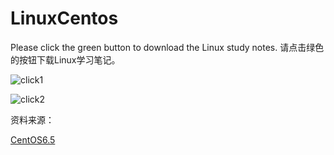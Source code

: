 # LinuxCentos

Please click the green button to download the Linux study notes.
请点击绿色的按钮下载Linux学习笔记。

![click1](https://pics-1301774945.cos.ap-chengdu.myqcloud.com/20200407170359.png)

![click2](https://i.loli.net/2020/04/07/mtxWdp3k4qQ6GUj.png)



资料来源：

[CentOS6.5](https://www.bilibili.com/video/BV1xJ411n7hZ)



